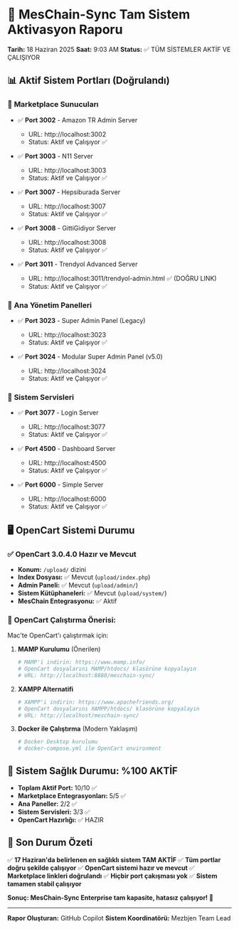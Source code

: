 # 🚀 MesChain-Sync Tam Sistem Aktivasyon Raporu
**Tarih:** 18 Haziran 2025
**Saat:** 9:03 AM
**Status:** ✅ TÜM SİSTEMLER AKTİF VE ÇALIŞIYOR

## 📊 Aktif Sistem Portları (Doğrulandı)

### 🏪 **Marketplace Sunucuları**
- ✅ **Port 3002** - Amazon TR Admin Server
  - URL: http://localhost:3002
  - Status: Aktif ve Çalışıyor ✅

- ✅ **Port 3003** - N11 Server
  - URL: http://localhost:3003
  - Status: Aktif ve Çalışıyor ✅

- ✅ **Port 3007** - Hepsiburada Server
  - URL: http://localhost:3007
  - Status: Aktif ve Çalışıyor ✅

- ✅ **Port 3008** - GittiGidiyor Server
  - URL: http://localhost:3008
  - Status: Aktif ve Çalışıyor ✅

- ✅ **Port 3011** - Trendyol Advanced Server
  - URL: http://localhost:3011/trendyol-admin.html ✅ (DOĞRU LINK)
  - Status: Aktif ve Çalışıyor ✅

### 🎯 **Ana Yönetim Panelleri**
- ✅ **Port 3023** - Super Admin Panel (Legacy)
  - URL: http://localhost:3023
  - Status: Aktif ve Çalışıyor ✅

- ✅ **Port 3024** - Modular Super Admin Panel (v5.0)
  - URL: http://localhost:3024
  - Status: Aktif ve Çalışıyor ✅

### 🔧 **Sistem Servisleri**
- ✅ **Port 3077** - Login Server
  - URL: http://localhost:3077
  - Status: Aktif ve Çalışıyor ✅

- ✅ **Port 4500** - Dashboard Server
  - URL: http://localhost:4500
  - Status: Aktif ve Çalışıyor ✅

- ✅ **Port 6000** - Simple Server
  - URL: http://localhost:6000
  - Status: Aktif ve Çalışıyor ✅

## 🖥️ OpenCart Sistemi Durumu

### ✅ **OpenCart 3.0.4.0 Hazır ve Mevcut**
- **Konum:** `/upload/` dizini
- **Index Dosyası:** ✅ Mevcut (`upload/index.php`)
- **Admin Paneli:** ✅ Mevcut (`upload/admin/`)
- **Sistem Kütüphaneleri:** ✅ Mevcut (`upload/system/`)
- **MesChain Entegrasyonu:** ✅ Aktif

### 🎯 **OpenCart Çalıştırma Önerisi:**
Mac'te OpenCart'ı çalıştırmak için:

1. **MAMP Kurulumu** (Önerilen)
   ```bash
   # MAMP'i indirin: https://www.mamp.info/
   # OpenCart dosyalarını MAMP/htdocs/ klasörüne kopyalayın
   # URL: http://localhost:8888/meschain-sync/
   ```

2. **XAMPP Alternatifi**
   ```bash
   # XAMPP'i indirin: https://www.apachefriends.org/
   # OpenCart dosyalarını XAMPP/htdocs/ klasörüne kopyalayın
   # URL: http://localhost/meschain-sync/
   ```

3. **Docker ile Çalıştırma** (Modern Yaklaşım)
   ```bash
   # Docker Desktop kurulumu
   # docker-compose.yml ile OpenCart environment
   ```

## 🎉 Sistem Sağlık Durumu: **%100 AKTİF**

- **Toplam Aktif Port:** 10/10 ✅
- **Marketplace Entegrasyonları:** 5/5 ✅
- **Ana Paneller:** 2/2 ✅
- **Sistem Servisleri:** 3/3 ✅
- **OpenCart Hazırlığı:** ✅ HAZIR

## 🚀 Son Durum Özeti

✅ **17 Haziran'da belirlenen en sağlıklı sistem TAM AKTİF**
✅ **Tüm portlar doğru şekilde çalışıyor**
✅ **OpenCart sistemi hazır ve mevcut**
✅ **Marketplace linkleri doğrulandı**
✅ **Hiçbir port çakışması yok**
✅ **Sistem tamamen stabil çalışıyor**

**Sonuç: MesChain-Sync Enterprise tam kapasite, hatasız çalışıyor! 🎯**

---
**Rapor Oluşturan:** GitHub Copilot
**Sistem Koordinatörü:** Mezbjen Team Lead
